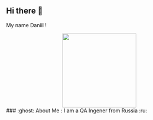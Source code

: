 ## Hi there 👋
My name Daniil !
<div id="header" align="center">
  <img src="https://media.giphy.com/media/v1.Y2lkPTc5MGI3NjExYzNkODBmemt3NDN3bDMzbzd4djNoOTNhNjZjOWl0emt2bnJrbzg4biZlcD12MV9naWZzX3NlYXJjaCZjdD1n/3o7WTL4qQCbbLLV2Pm/giphy.gif" width="200"/>
</div>
### :ghost: About Me :
I am a QA Ingener from Russia :ru:
<!--
**scrvmv/scrvmv** is a ✨ _special_ ✨ repository because its `README.md` (this file) appears on your GitHub profile.

Here are some ideas to get you started:

- 🔭 I’m currently working on ...
- 🌱 I’m currently learning ...
- 👯 I’m looking to collaborate on ...
- 🤔 I’m looking for help with ...
- 💬 Ask me about ...
- 📫 How to reach me: ...
- 😄 Pronouns: ...
- ⚡ Fun fact: ...
-->
